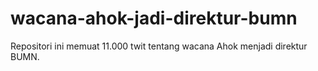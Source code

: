 # wacana-ahok-jadi-direktur-bumn
Repositori ini memuat 11.000 twit tentang wacana Ahok menjadi direktur BUMN.
